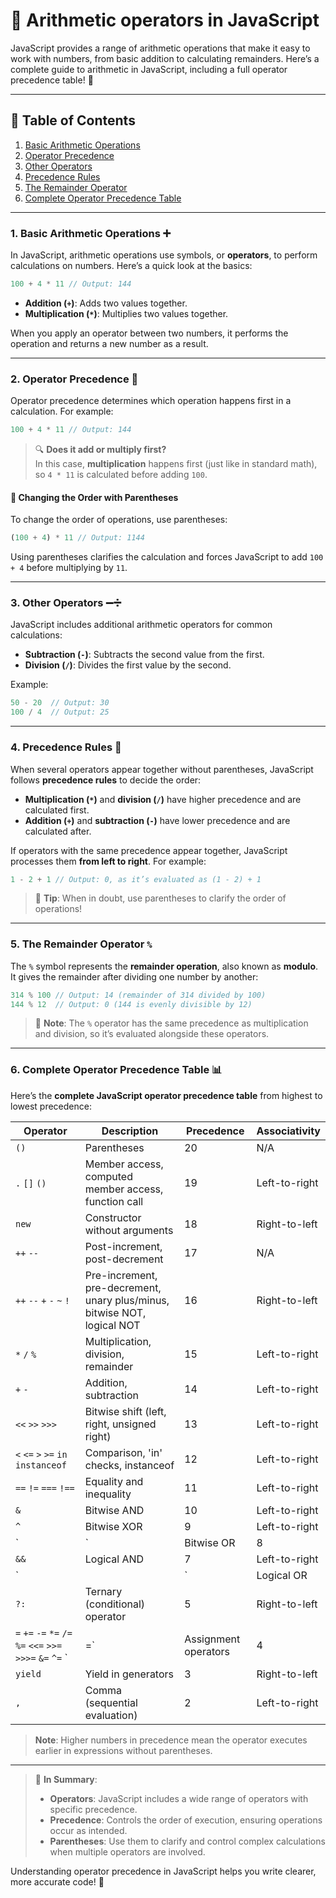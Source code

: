 # 🔢 Arithmetic operators in JavaScript

JavaScript provides a range of arithmetic operations that make it easy to work with numbers, from basic addition to calculating remainders. Here’s a complete guide to arithmetic in JavaScript, including a full operator precedence table! 🚀

---

## 📖 Table of Contents
1. [Basic Arithmetic Operations](#1-basic-arithmetic-operations-)
2. [Operator Precedence](#2-operator-precedence-)
3. [Other Operators](#3-other-operators-)
4. [Precedence Rules](#4-precedence-rules-)
5. [The Remainder Operator](#5-the-remainder-operator-)
6. [Complete Operator Precedence Table](#6-complete-operator-precedence-table-)

---

### 1. Basic Arithmetic Operations ➕

In JavaScript, arithmetic operations use symbols, or **operators**, to perform calculations on numbers. Here’s a quick look at the basics:

```javascript
100 + 4 * 11 // Output: 144
```

- **Addition (`+`)**: Adds two values together.
- **Multiplication (`*`)**: Multiplies two values together.

When you apply an operator between two numbers, it performs the operation and returns a new number as a result.

---

### 2. Operator Precedence 🔼

Operator precedence determines which operation happens first in a calculation. For example:

```javascript
100 + 4 * 11 // Output: 144
```

> 🔍 **Does it add or multiply first?**  
In this case, **multiplication** happens first (just like in standard math), so `4 * 11` is calculated before adding `100`.

#### 📝 Changing the Order with Parentheses
To change the order of operations, use parentheses:

```javascript
(100 + 4) * 11 // Output: 1144
```

Using parentheses clarifies the calculation and forces JavaScript to add `100 + 4` before multiplying by `11`.

---

### 3. Other Operators ➖➗

JavaScript includes additional arithmetic operators for common calculations:

- **Subtraction (`-`)**: Subtracts the second value from the first.
- **Division (`/`)**: Divides the first value by the second.

Example:

```javascript
50 - 20  // Output: 30
100 / 4  // Output: 25
```

---

### 4. Precedence Rules 📐

When several operators appear together without parentheses, JavaScript follows **precedence rules** to decide the order:

- **Multiplication (`*`)** and **division (`/`)** have higher precedence and are calculated first.
- **Addition (`+`)** and **subtraction (`-`)** have lower precedence and are calculated after.

If operators with the same precedence appear together, JavaScript processes them **from left to right**. For example:

```javascript
1 - 2 + 1 // Output: 0, as it’s evaluated as (1 - 2) + 1
```

> 🧠 **Tip**: When in doubt, use parentheses to clarify the order of operations!

---

### 5. The Remainder Operator `%` 

The `%` symbol represents the **remainder operation**, also known as **modulo**. It gives the remainder after dividing one number by another:

```javascript
314 % 100 // Output: 14 (remainder of 314 divided by 100)
144 % 12  // Output: 0 (144 is evenly divisible by 12)
```

> 🔹 **Note**: The `%` operator has the same precedence as multiplication and division, so it’s evaluated alongside these operators.

---

### 6. Complete Operator Precedence Table 📊

Here’s the **complete JavaScript operator precedence table** from highest to lowest precedence:

| **Operator**               | **Description**                                  | **Precedence** | **Associativity** |
|----------------------------|--------------------------------------------------|----------------|--------------------|
| `()`                       | Parentheses                                      | 20             | N/A               |
| `.` `[]` `()`              | Member access, computed member access, function call | 19         | Left-to-right     |
| `new`                      | Constructor without arguments                    | 18             | Right-to-left     |
| `++` `--`                  | Post-increment, post-decrement                   | 17             | N/A               |
| `++` `--` `+` `-` `~` `!`  | Pre-increment, pre-decrement, unary plus/minus, bitwise NOT, logical NOT | 16 | Right-to-left |
| `*` `/` `%`                | Multiplication, division, remainder              | 15             | Left-to-right     |
| `+` `-`                    | Addition, subtraction                            | 14             | Left-to-right     |
| `<<` `>>` `>>>`            | Bitwise shift (left, right, unsigned right)      | 13             | Left-to-right     |
| `<` `<=` `>` `>=` `in` `instanceof` | Comparison, 'in' checks, instanceof   | 12             | Left-to-right     |
| `==` `!=` `===` `!==`      | Equality and inequality                          | 11             | Left-to-right     |
| `&`                        | Bitwise AND                                      | 10             | Left-to-right     |
| `^`                        | Bitwise XOR                                      | 9              | Left-to-right     |
| `|`                        | Bitwise OR                                       | 8              | Left-to-right     |
| `&&`                       | Logical AND                                      | 7              | Left-to-right     |
| `||`                       | Logical OR                                       | 6              | Left-to-right     |
| `?:`                       | Ternary (conditional) operator                   | 5              | Right-to-left     |
| `=` `+=` `-=` `*=` `/=` `%=` `<<=` `>>=` `>>>=` `&=` `^=` `|=` | Assignment operators | 4 | Right-to-left |
| `yield`                    | Yield in generators                              | 3              | Right-to-left     |
| `,`                        | Comma (sequential evaluation)                    | 2              | Left-to-right     |

> **Note**: Higher numbers in precedence mean the operator executes earlier in expressions without parentheses.

---

> 🧠 **In Summary**:
> - **Operators**: JavaScript includes a wide range of operators with specific precedence.
> - **Precedence**: Controls the order of execution, ensuring operations occur as intended.
> - **Parentheses**: Use them to clarify and control complex calculations when multiple operators are involved.

Understanding operator precedence in JavaScript helps you write clearer, more accurate code! 🎉